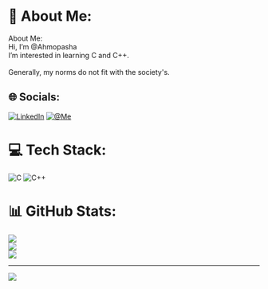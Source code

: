 # 💫 About Me:
About Me:<br>Hi, I’m @Ahmopasha<br>I’m interested in learning C and C++. <br><br>Generally, my norms do not fit with the society's. 


## 🌐 Socials:
[![LinkedIn](https://img.shields.io/badge/LinkedIn-%230077B5.svg?logo=linkedin&logoColor=white)](https://linkedin.com/in/ahmetkandemirpehlivanli) 
[![@Me](https://img.shields.io/badge/%40Me-8A2BE2)](https://ahmopasha.github.io/Me/)

# 💻 Tech Stack:
![C](https://img.shields.io/badge/c-%2300599C.svg?style=for-the-badge&logo=c&logoColor=white)
![C++](https://img.shields.io/badge/c++-%2300599C.svg?style=for-the-badge&logo=c%2B%2B&logoColor=white)
# 📊 GitHub Stats:
![](https://github-readme-stats.vercel.app/api?username=ahmopasha&theme=dark&hide_border=false&include_all_commits=true&count_private=true)<br/>
![](https://github-readme-streak-stats.herokuapp.com/?user=ahmopasha&theme=dark&hide_border=false)<br/>
![](https://github-readme-stats.vercel.app/api/top-langs/?username=ahmopasha&theme=dark&hide_border=false&include_all_commits=true&count_private=true&layout=compact)

---
[![](https://visitcount.itsvg.in/api?id=ahmopasha&icon=0&color=0)](https://visitcount.itsvg.in)

<!-- Proudly created with GPRM ( https://gprm.itsvg.in ) -->

